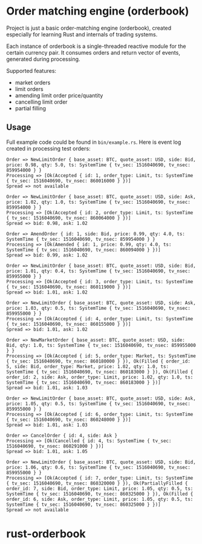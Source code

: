 # Order matching engine (orderbook)

Project is just a basic order-matching engine (orderbook), created especially for learning Rust and internals of trading systems.

Each instance of orderbook is a single-threaded reactive module for the certain currency pair. It consumes orders and return vector of events, generated during processing.

Supported features:

* market orders
* limit orders
* amending limit order price/quantity
* cancelling limit order
* partial filling


## Usage
Full example code could be found in `bin/example.rs`. Here is event log created in processing test orders:

```
Order => NewLimitOrder { base_asset: BTC, quote_asset: USD, side: Bid, price: 0.98, qty: 5.0, ts: SystemTime { tv_sec: 1516040690, tv_nsec: 859954000 } }
Processing => [Ok(Accepted { id: 1, order_type: Limit, ts: SystemTime { tv_sec: 1516040690, tv_nsec: 860016000 } })]
Spread => not available

Order => NewLimitOrder { base_asset: BTC, quote_asset: USD, side: Ask, price: 1.02, qty: 1.0, ts: SystemTime { tv_sec: 1516040690, tv_nsec: 859954000 } }
Processing => [Ok(Accepted { id: 2, order_type: Limit, ts: SystemTime { tv_sec: 1516040690, tv_nsec: 860064000 } })]
Spread => bid: 0.98, ask: 1.02

Order => AmendOrder { id: 1, side: Bid, price: 0.99, qty: 4.0, ts: SystemTime { tv_sec: 1516040690, tv_nsec: 859954000 } }
Processing => [Ok(Amended { id: 1, price: 0.99, qty: 4.0, ts: SystemTime { tv_sec: 1516040690, tv_nsec: 860094000 } })]
Spread => bid: 0.99, ask: 1.02

Order => NewLimitOrder { base_asset: BTC, quote_asset: USD, side: Bid, price: 1.01, qty: 0.4, ts: SystemTime { tv_sec: 1516040690, tv_nsec: 859955000 } }
Processing => [Ok(Accepted { id: 3, order_type: Limit, ts: SystemTime { tv_sec: 1516040690, tv_nsec: 860119000 } })]
Spread => bid: 1.01, ask: 1.02

Order => NewLimitOrder { base_asset: BTC, quote_asset: USD, side: Ask, price: 1.03, qty: 0.5, ts: SystemTime { tv_sec: 1516040690, tv_nsec: 859955000 } }
Processing => [Ok(Accepted { id: 4, order_type: Limit, ts: SystemTime { tv_sec: 1516040690, tv_nsec: 860155000 } })]
Spread => bid: 1.01, ask: 1.02

Order => NewMarketOrder { base_asset: BTC, quote_asset: USD, side: Bid, qty: 1.0, ts: SystemTime { tv_sec: 1516040690, tv_nsec: 859955000 } }
Processing => [Ok(Accepted { id: 5, order_type: Market, ts: SystemTime { tv_sec: 1516040690, tv_nsec: 860180000 } }), Ok(Filled { order_id: 5, side: Bid, order_type: Market, price: 1.02, qty: 1.0, ts: SystemTime { tv_sec: 1516040690, tv_nsec: 860183000 } }), Ok(Filled { order_id: 2, side: Ask, order_type: Limit, price: 1.02, qty: 1.0, ts: SystemTime { tv_sec: 1516040690, tv_nsec: 860183000 } })]
Spread => bid: 1.01, ask: 1.03

Order => NewLimitOrder { base_asset: BTC, quote_asset: USD, side: Ask, price: 1.05, qty: 0.5, ts: SystemTime { tv_sec: 1516040690, tv_nsec: 859955000 } }
Processing => [Ok(Accepted { id: 6, order_type: Limit, ts: SystemTime { tv_sec: 1516040690, tv_nsec: 860248000 } })]
Spread => bid: 1.01, ask: 1.03

Order => CancelOrder { id: 4, side: Ask }
Processing => [Ok(Cancelled { id: 4, ts: SystemTime { tv_sec: 1516040690, tv_nsec: 860291000 } })]
Spread => bid: 1.01, ask: 1.05

Order => NewLimitOrder { base_asset: BTC, quote_asset: USD, side: Bid, price: 1.06, qty: 0.6, ts: SystemTime { tv_sec: 1516040690, tv_nsec: 859955000 } }
Processing => [Ok(Accepted { id: 7, order_type: Limit, ts: SystemTime { tv_sec: 1516040690, tv_nsec: 860320000 } }), Ok(PartiallyFilled { order_id: 7, side: Bid, order_type: Limit, price: 1.05, qty: 0.5, ts: SystemTime { tv_sec: 1516040690, tv_nsec: 860325000 } }), Ok(Filled { order_id: 6, side: Ask, order_type: Limit, price: 1.05, qty: 0.5, ts: SystemTime { tv_sec: 1516040690, tv_nsec: 860325000 } })]
Spread => not available
```
# rust-orderbook
